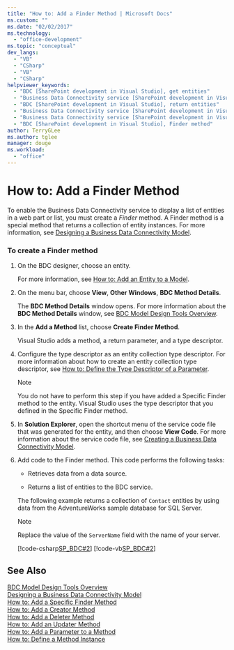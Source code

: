 ```yaml
---
title: "How to: Add a Finder Method | Microsoft Docs"
ms.custom: ""
ms.date: "02/02/2017"
ms.technology: 
  - "office-development"
ms.topic: "conceptual"
dev_langs: 
  - "VB"
  - "CSharp"
  - "VB"
  - "CSharp"
helpviewer_keywords: 
  - "BDC [SharePoint development in Visual Studio], get entities"
  - "Business Data Connectivity service [SharePoint development in Visual Studio], return entities"
  - "BDC [SharePoint development in Visual Studio], return entities"
  - "Business Data Connectivity service [SharePoint development in Visual Studio], Finder method"
  - "Business Data Connectivity service [SharePoint development in Visual Studio], get entities"
  - "BDC [SharePoint development in Visual Studio], Finder method"
author: TerryGLee
ms.author: tglee
manager: douge
ms.workload: 
  - "office"
---
```

# How to: Add a Finder Method
  To enable the Business Data Connectivity service to display a list of entities in a web part or list, you must create a *Finder* method. A Finder method is a special method that returns a collection of entity instances. For more information, see [Designing a Business Data Connectivity Model](../sharepoint/designing-a-business-data-connectivity-model.md).  
  
### To create a Finder method  
  
1.  On the BDC designer, choose an entity.  
  
     For more information, see [How to: Add an Entity to a Model](../sharepoint/how-to-add-an-entity-to-a-model.md).  
  
2.  On the menu bar, choose **View**, **Other Windows**, **BDC Method Details**.  
  
     The **BDC Method Details** window opens. For more information about the **BDC Method Details** window, see [BDC Model Design Tools Overview](../sharepoint/bdc-model-design-tools-overview.md).  
  
3.  In the **Add a Method** list, choose **Create Finder Method**.  
  
     Visual Studio adds a method, a return parameter, and a type descriptor.  
  
4.  Configure the type descriptor as an entity collection type descriptor. For more information about how to create an entity collection type descriptor, see [How to: Define the Type Descriptor of a Parameter](../sharepoint/how-to-define-the-type-descriptor-of-a-parameter.md).  
  
    > [!NOTE]  
    >  You do not have to perform this step if you have added a Specific Finder method to the entity. Visual Studio uses the type descriptor that you defined in the Specific Finder method.  
  
5.  In **Solution Explorer**, open the shortcut menu of the service code file that was generated for the entity, and then choose **View Code**. For more information about the service code file, see [Creating a Business Data Connectivity Model](../sharepoint/creating-a-business-data-connectivity-model.md).  
  
6.  Add code to the Finder method. This code performs the following tasks:  
  
    -   Retrieves data from a data source.  
  
    -   Returns a list of entities to the BDC service.  
  
     The following example returns a collection of `Contact` entities by using data from the AdventureWorks sample database for SQL Server.  
  
    > [!NOTE]  
    >  Replace the value of the `ServerName` field with the name of your server.  
  
     [!code-csharp[SP_BDC#2](../sharepoint/codesnippet/CSharp/SP_BDC/bdcmodel1/contactservice.cs#2)]
     [!code-vb[SP_BDC#2](../sharepoint/codesnippet/VisualBasic/sp_bdc/bdcmodel1/contactservice.vb#2)]  
  
## See Also  
 [BDC Model Design Tools Overview](../sharepoint/bdc-model-design-tools-overview.md)   
 [Designing a Business Data Connectivity Model](../sharepoint/designing-a-business-data-connectivity-model.md)   
 [How to: Add a Specific Finder Method](../sharepoint/how-to-add-a-specific-finder-method.md)   
 [How to: Add a Creator Method](../sharepoint/how-to-add-a-creator-method.md)   
 [How to: Add a Deleter Method](../sharepoint/how-to-add-a-deleter-method.md)   
 [How to: Add an Updater Method](../sharepoint/how-to-add-an-updater-method.md)   
 [How to: Add a Parameter to a Method](../sharepoint/how-to-add-a-parameter-to-a-method.md)   
 [How to: Define a Method Instance](../sharepoint/how-to-define-a-method-instance.md)  
  
  